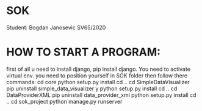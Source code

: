 # SOK
Student: Bogdan Janosevic SV65/2020

# HOW TO START A PROGRAM:
first of all u need to install django, pip install django.
You need to activate virtual env.
you need to position yourself in SOK folder
then follow there commands:
cd core
python setup.py install
cd ..
cd SimpleDataVisualizer
pip uninstall simple_data_visualizer
y
python setup.py install
cd ..
cd DataProviderXML 
pip uninstall data_provider_xml
python setup.py install
cd ..
cd sok_project
python manage.py runserver
